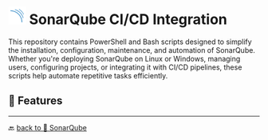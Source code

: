 # <img src="../../Assets/pics/SonarQube.svg" width="35"> SonarQube CI/CD Integration

This repository contains PowerShell and Bash scripts designed to simplify the installation, configuration, maintenance, and automation of SonarQube. Whether you're deploying SonarQube on Linux or Windows, managing users, configuring projects, or integrating it with CI/CD pipelines, these scripts help automate repetitive tasks efficiently.

## 🚀 Features

---

🔙 [back to 📂 SonarQube](../)
